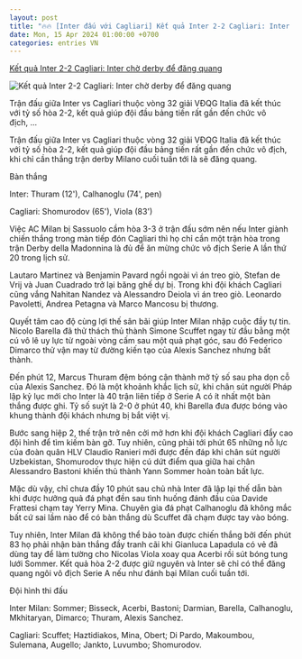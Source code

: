 ```yaml
---
layout: post
title: "🔥🔥 [Inter đấu với Cagliari] Kết quả Inter 2-2 Cagliari: Inter chờ derby để đăng quang"
date: Mon, 15 Apr 2024 01:00:00 +0700
categories: entries VN
---
```

[Kết quả Inter 2-2 Cagliari: Inter chờ derby để đăng quang](https://bongdaplus.vn/serie-a/ket-qua-inter-vs-cagliari-inter-cho-derby-de-dang-quang-4279852404.html)

![Kết quả Inter 2-2 Cagliari: Inter chờ derby để đăng quang](https://cdn.bongdaplus.vn/Assets/Media/2024/04/15/41/Inter-vs-Cagliari.jpg)

Trận đấu giữa Inter vs Cagliari thuộc vòng 32 giải VĐQG Italia đã kết thúc với tỷ số hòa 2-2, kết quả giúp đội đầu bảng tiến rất gần đến chức vô địch, ...

Trận đấu giữa Inter vs Cagliari thuộc vòng 32 giải VĐQG Italia đã kết thúc với tỷ số hòa 2-2, kết quả giúp đội đầu bảng tiến rất gần đến chức vô địch, khi chỉ cần thắng trận derby Milano cuối tuần tới là sẽ đăng quang.

Bàn thắng

Inter: Thuram (12'), Calhanoglu (74', pen)

Cagliari: Shomurodov (65'), Viola (83')

Việc AC Milan bị Sassuolo cầm hòa 3-3 ở trận đấu sớm nên nếu Inter giành chiến thắng trong màn tiếp đón Cagliari thì họ chỉ cần một trận hòa trong trận Derby della Madonnina là đủ để ăn mừng chức vô địch Serie A lần thứ 20 trong lịch sử.

Lautaro Martinez và Benjamin Pavard ngồi ngoài vì án treo giò, Stefan de Vrij và Juan Cuadrado trở lại băng ghế dự bị. Trong khi đội khách Cagliari cũng vắng Nahitan Nandez và Alessandro Deiola vì án treo giò. Leonardo Pavoletti, Andrea Petagna và Marco Mancosu bị thương.

Quyết tâm cao độ cùng lợi thế sân bãi giúp Inter Milan nhập cuộc đầy tự tin. Nicolo Barella đã thử thách thủ thành Simone Scuffet ngay từ đầu bằng một cú vô lê uy lực từ ngoài vòng cấm sau một quả phạt góc, sau đó Federico Dimarco thử vận may từ đường kiến ​​tạo của Alexis Sanchez nhưng bất thành.

Đến phút 12, Marcus Thuram đệm bóng cận thành mở tỷ số sau pha dọn cỗ của Alexis Sanchez. Đó là một khoảnh khắc lịch sử, khi chân sút người Pháp lập kỷ lục mới cho Inter là 40 trận liên tiếp ở Serie A có ít nhất một bàn thắng được ghi. Tỷ số suýt là 2-0 ở phút 40, khi Barella đưa được bóng vào khung thành đội khách nhưng bị bắt việt vị.

Bước sang hiệp 2, thế trận trở nên cởi mở hơn khi đội khách Cagliari đẩy cao đội hình để tìm kiếm bàn gỡ. Tuy nhiên, cũng phải tới phút 65 những nỗ lực của đoàn quân HLV Claudio Ranieri mới được đền đáp khi chân sút người Uzbekistan, Shomurodov thực hiện cú dứt điểm qua giữa hai chân Alessandro Bastoni khiến thủ thành Yann Sommer hoàn toàn bất lực.

Mặc dù vậy, chỉ chưa đầy 10 phút sau chủ nhà Inter đã lập lại thế dẫn bàn khi được hưởng quả đá phạt đền sau tình huống đánh đầu của Davide Frattesi chạm tay Yerry Mina. Chuyên gia đá phạt Calhanoglu đã không mắc bất cứ sai lầm nào để có bàn thắng dù Scuffet đã chạm được tay vào bóng.

Tuy nhiên, Inter Milan đã không thể bảo toàn được chiến thắng bởi đến phút 83 họ phải nhận bàn thắng đầy tranh cãi khi Gianluca Lapadula có vẻ đã dùng tay để làm tường cho Nicolas Viola xoay qua Acerbi rồi sút bóng tung lưới Sommer. Kết quả hòa 2-2 được giữ nguyên và Inter sẽ chỉ có thể đăng quang ngôi vô địch Serie A nếu như đánh bại Milan cuối tuần tới.

Đội hình thi đấu

Inter Milan: Sommer; Bisseck, Acerbi, Bastoni; Darmian, Barella, Calhanoglu, Mkhitaryan, Dimarco; Thuram, Alexis Sanchez.

Cagliari: Scuffet; Haztidiakos, Mina, Obert; Di Pardo, Makoumbou, Sulemana, Augello; Jankto, Luvumbo; Shomurodov.

